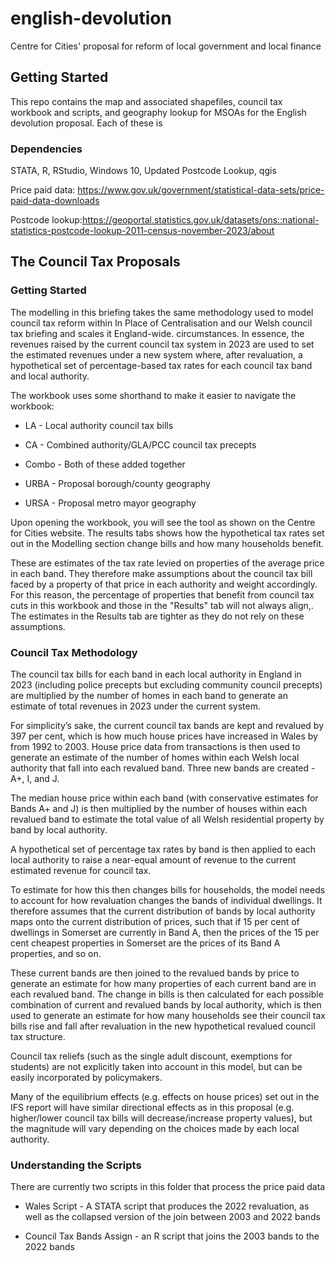 # english-devolution
Centre for Cities' proposal for reform of local government and local finance

## Getting Started
This repo contains the map and associated shapefiles, council tax workbook and scripts, and geography lookup for MSOAs for the English devolution proposal. Each of these is 

### Dependencies

STATA, R, RStudio, Windows 10, Updated Postcode Lookup, qgis

Price paid data: https://www.gov.uk/government/statistical-data-sets/price-paid-data-downloads

Postcode lookup:https://geoportal.statistics.gov.uk/datasets/ons::national-statistics-postcode-lookup-2011-census-november-2023/about

## The Council Tax Proposals

### Getting Started

The modelling in this briefing takes the same methodology used to model council tax reform within In Place of Centralisation and our Welsh council tax briefing and scales it England-wide. circumstances. In essence, the revenues raised by the current council tax system in 2023 are used to set the estimated revenues under a new system where, after revaluation, a hypothetical set of percentage-based tax rates for each council tax band and local authority.

The workbook uses some shorthand to make it easier to navigate the workbook:

* LA - Local authority council tax bills
* CA - Combined authority/GLA/PCC council tax precepts
* Combo - Both of these added together

* URBA - Proposal borough/county geography
* URSA - Proposal metro mayor geography

Upon opening the workbook, you will see the tool as shown on the Centre for Cities website. The results tabs shows how the hypothetical tax rates set out in the Modelling section change bills and how many households benefit.

These are estimates of the tax rate levied on properties of the average price in each band. They therefore make assumptions about the council tax bill faced by a property of that price in each authority and weight accordingly. For this reason, the percentage of properties that benefit from council tax cuts in this workbook and those in the "Results" tab will not always align,. The estimates in the Results tab are tighter as they do not rely on these assumptions.

### Council Tax Methodology

The council tax bills for each band in each local authority in England in 2023 (including police precepts but excluding community council precepts) are multiplied by the number of homes in each band to generate an estimate of total revenues in 2023 under the current system.

For simplicity’s sake, the current council tax bands are kept and revalued by 397 per cent, which is how much house prices have increased in Wales by from 1992 to 2003. House price data from transactions is then used to generate an estimate of the number of homes within each Welsh local authority that fall into each revalued band. Three new bands are created - A+, I, and J.

The median house price within each band (with conservative estimates for Bands A+ and J) is then multiplied by the number of houses within each revalued band to estimate the total value of all Welsh residential property by band by local authority. 

A hypothetical set of percentage tax rates by band is then applied to each local authority to raise a near-equal amount of revenue to the current estimated revenue for council tax.

To estimate for how this then changes bills for households, the model needs to account for how revaluation changes the bands of individual dwellings. It therefore assumes that the current distribution of bands by local authority maps onto the current distribution of prices, such that if 15 per cent of dwellings in Somerset are currently in Band A, then the prices of the 15 per cent cheapest properties in Somerset are the prices of its Band A properties, and so on. 

These current bands are then joined to the revalued bands by price to generate an estimate for how many properties of each current band are in each revalued band. The change in bills is then calculated for each possible combination of current and revalued bands by local authority, which is then used to generate an estimate for how many households see their council tax bills rise and fall after revaluation in the new hypothetical revalued council tax structure.

Council tax reliefs (such as the single adult discount, exemptions for students)  are not explicitly taken into account in this model, but can be easily incorporated by policymakers.

Many of the equilibrium effects (e.g. effects on house prices) set out in the IFS report will have similar directional effects as in this proposal (e.g. higher/lower council tax bills will decrease/increase property values), but the magnitude will vary depending on the choices made by each local authority.

### Understanding the Scripts

There are currently two scripts in this folder that process the price paid data

* Wales Script - A STATA script that produces the 2022 revaluation, as well as the collapsed version of the join between 2003 and 2022 bands

* Council Tax Bands Assign - an R script that joins the 2003 bands to the 2022 bands

